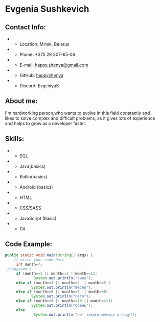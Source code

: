 # Evgenia Sushkevich

## Contact Info:

- - Location: Minsk, Belarus
- - Phone: +375 29 307-65-06
- - E-mail: happy.zhenya@gmail.com
- - GitHub: [happyzhenya](https://github.com/happyzhenya)
- - Discord: EvgeniyaS

## About me:

I'm hardworking person,who wants to evolve in this field constantly and likes to solve complex and difficult problems, as it gives lots of experience and helps to grow as a developer faster.

## Skills:

- - SQL
- - Java(basics)
- - Kotlin(basics)
- - Android (basics)
- - HTML
- - CSS/SASS
- - JavaScript (Basic)
- - Git

## Code Example:

```java
public static void main(String[] args) {
	// write your code here
     int month=7;
 //Задание 2
     if (month==1 || month==2 ||month==12)
             System.out.println("зима");
     else if (month==3 || month==4 || month==5 )
            System.out.println("весна");
     else if (month==6 || month==7 || month==8)
            System.out.println("лето");
     else if (month==9 || month==10 || month==11)
            System.out.println("осень");
     else
             System.out.println("нет такого месяца в году");

```
